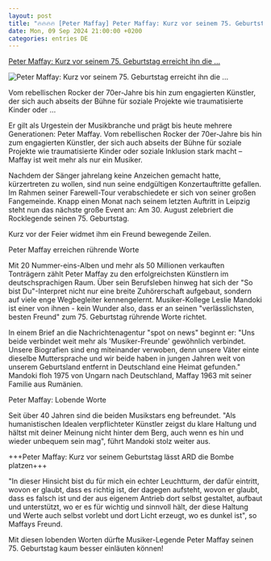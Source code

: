 ```yaml
---
layout: post
title: "🔥🔥🔥🔥 [Peter Maffay] Peter Maffay: Kurz vor seinem 75. Geburtstag erreicht ihn die ..."
date: Mon, 09 Sep 2024 21:00:00 +0200
categories: entries DE
---
```

[Peter Maffay: Kurz vor seinem 75. Geburtstag erreicht ihn die ...](https://www.schlager.de/news/peter-maffay-instagram-geburtstag-ehefrau-d/268504/)

![Peter Maffay: Kurz vor seinem 75. Geburtstag erreicht ihn die ...](https://static.schlager.de/uploads/2024/08/www.schlager.de-imago0194295046h-e1724944007285.jpg)

Vom rebellischen Rocker der 70er-Jahre bis hin zum engagierten Künstler, der sich auch abseits der Bühne für soziale Projekte wie traumatisierte Kinder oder ...

Er gilt als Urgestein der Musikbranche und prägt bis heute mehrere Generationen: Peter Maffay. Vom rebellischen Rocker der 70er-Jahre bis hin zum engagierten Künstler, der sich auch abseits der Bühne für soziale Projekte wie traumatisierte Kinder oder soziale Inklusion stark macht – Maffay ist weit mehr als nur ein Musiker.

Nachdem der Sänger jahrelang keine Anzeichen gemacht hatte, kürzertreten zu wollen, sind nun seine endgültigen Konzertauftritte gefallen. Im Rahmen seiner Farewell-Tour verabschiedete er sich von seiner großen Fangemeinde. Knapp einen Monat nach seinem letzten Auftritt in Leipzig steht nun das nächste große Event an: Am 30. August zelebriert die Rocklegende seinen 75. Geburtstag.

Kurz vor der Feier widmet ihm ein Freund bewegende Zeilen.

Peter Maffay erreichen rührende Worte

Mit 20 Nummer-eins-Alben und mehr als 50 Millionen verkauften Tonträgern zählt Peter Maffay zu den erfolgreichsten Künstlern im deutschsprachigen Raum. Über sein Berufsleben hinweg hat sich der "So bist Du"-Interpret nicht nur eine breite Zuhörerschaft aufgebaut, sondern auf viele enge Wegbegleiter kennengelernt. Musiker-Kollege Leslie Mandoki ist einer von ihnen - kein Wunder also, dass er an seinen "verlässlichsten, besten Freund" zum 75. Geburtstag rührende Worte richtet.

In einem Brief an die Nachrichtenagentur "spot on news" beginnt er: "Uns beide verbindet weit mehr als 'Musiker-Freunde' gewöhnlich verbindet. Unsere Biografien sind eng miteinander verwoben, denn unsere Väter einte dieselbe Muttersprache und wir beide haben in jungen Jahren weit von unserem Geburtsland entfernt in Deutschland eine Heimat gefunden." Mandoki floh 1975 von Ungarn nach Deutschland, Maffay 1963 mit seiner Familie aus Rumänien.

Peter Maffay: Lobende Worte

Seit über 40 Jahren sind die beiden Musikstars eng befreundet. "Als humanistischen Idealen verpflichteter Künstler zeigst du klare Haltung und hältst mit deiner Meinung nicht hinter dem Berg, auch wenn es hin und wieder unbequem sein mag", führt Mandoki stolz weiter aus.

+++Peter Maffay: Kurz vor seinem Geburtstag lässt ARD die Bombe platzen+++

"In dieser Hinsicht bist du für mich ein echter Leuchtturm, der dafür eintritt, wovon er glaubt, dass es richtig ist, der dagegen aufsteht, wovon er glaubt, dass es falsch ist und der aus eigenem Antrieb dort selbst gestaltet, aufbaut und unterstützt, wo er es für wichtig und sinnvoll hält, der diese Haltung und Werte auch selbst vorlebt und dort Licht erzeugt, wo es dunkel ist", so Maffays Freund.

Mit diesen lobenden Worten dürfte Musiker-Legende Peter Maffay seinen 75. Geburtstag kaum besser einläuten können!

